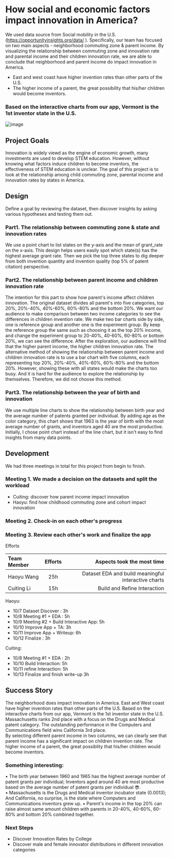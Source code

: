# How social and economic factors impact innovation in America? <br />
We used data source from Social mobility in the U.S.(https://opportunityinsights.org/data/ ). Specifically, our team has focused on two main aspects - neighborhood commuting zone & parent income.
By visualizing the relationship between commuting zone and innovation rate and parental income and their children innovation rate, we are able to conclude that neighborhood and parent income do impact innovation in America. <br />

- East and west coast have higher invention rates than other parts of the U.S.  <br />
- The higher income of a parent, the great possibility that his/her children would become inventors.

### Based on the interactive charts from our app, Vermont is the 1st inventor state in the U.S. 
![image](https://user-images.githubusercontent.com/75749274/195476987-e54a8120-7b2f-4975-9e57-b92aedbe7705.png)
## Project Goals

Innovation is widely viewd as the engine of economic growth, many investments are used to develop STEM education. However, without knowing what factors induce children to become inventors, the effectiveness of STEM education is unclear. The goal of this project is to look at the relationship among child commuting zone, parental income and innovation rates by states in America. 


## Design

Define a goal by reviewing the dataset, then discover insights by asking various hypotheses and testing them out.
### Part1. The relationship between commuting zone & state and innovation rates
We use a point chart to list states on the y-axis and the mean of grant_rate on the x-axis. This design helps users easily spot which state(s) has the highest average grant rate. Then we pick the top three states to dig deeper from both invention quantity and invention quality (top 5% of patent citation) perspective.

### Part2. The relationship between parent income and children innovation rate
The intention for this part to show how parent's income affect children innovation. The original dataset divides all parent's into five categories, top 20%, 20%-40%, 40%-60%, 60%-80% and the bottom 20%. We want our audience to make comparison between two income categories to see the differences in children invention rate. We make two bar charts side by side, one is reference group and another one is the experiment group. By keep the reference group the same such as choosing it as the top 20% income, and change the experiment group to 20-40%, 40-60%, 60-80% or bottom 20%, we can see the difference. After the exploration, our audience will find that the higher parent income, the higher children innovation rate. The alternative method of showing the relationship between parent income and children innovation rate is to use a bar chart with five columns, each representing top 20%, 20%-40%, 40%-60%, 60%-80% and the bottom 20%. However, showing these with all states would make the charts too busy. And it is hard for the audience to explore the relationship by themselves. Therefore, we did not choose this method. 

### Part3. The relationship between the year of birth and innovation
We use multiple line charts to show the relationship between birth year and the average number of patents granted per individual. By adding age as the color category, this chart shows that 1963 is the year of birth with the most average number of grants, and inventors aged 40 are the most productive. Initially, I chose point chart instead of the line chart, but it isn't easy to find insights from many data points. 

## Development

We had three meetings in total for this project from begin to finish.  <br />
### Meeting 1. We made a decision on the datasets and split the workload 
-	Cuiting: discover how parent income impact innovation
-	Haoyu: find how childhood commuting zone and cohort impact innovation 
### Meeting 2. Check-in on each other's progress
### Meeting 3. Review each other's work and finalize the app

Efforts		


| Team Member     | Efforts                        | Aspects took the most time                           |
| :---            |    :----:                      |          ---:                                        |
| Haoyu Wang      | 25h                            | Dataset EDA and build meaningful interactive charts  |
| Cuiting Li      | 15h                            | Build and Refine Interaction                         | 

Haoyu: 
- 10/7    Dataset Discover : 3h 
- 10/8    Meeting #1 + EDA : 5h
- 10/9    Meeting #2 + Build Interactive App: 5h
- 10/10   Improve App + TA: 3h
- 10/11   Improve App + Writeup: 6h	
- 10/12   Finalize : 3h

Cuiting:
- 10/8    Meeting #1 + EDA : 2h
- 10/10   Build Interaction: 5h
- 10/11   refine Interaction: 5h
- 10/13   Finalize and finish write-up 3h


## Success Story

The neighborhood does impact innovation in America. East and West coast have higher invention rates than other parts of the U.S.  Based on the interactive charts from our app, Vermont is the 1st inventor state in the U.S.  Massachusetts ranks 2nd place with a focus on the Drugs and Medical patent category. The outstanding performance in the Computers and Communications field wins California 3rd place.  <br />
By selecting different parent income in two columns, we can clearly see that parent income has a significant impact on children invention rate. The higher income of a parent, the great possiblity that his/her children would become inventors. 

### Something interesting: 
• The birth year between 1960 and 1965 has the highest average number of patent grants per individual; Inventors aged around 40 are most productive based on the average number of patent grants per individual 😎.  <br />
• Massachusetts is the Drugs and Medical inventor incubator state (0.0013); And California, no surprise, is the state where Computers and Communications inventors grew up. 
• Parent's income in the top 20% can raise almost same amount children with parents in 20-40%, 40-60%, 60-80% and bottom 20% combined together. 

### Next Steps
- Discover Innovation Rates by College
- Discover male and female innovator distributions in different innovation categories 

